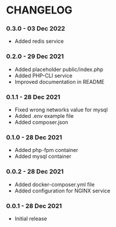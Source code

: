 # CHANGELOG

### 0.3.0 - 03 Dec 2022
* Added redis service

### 0.2.0 - 29 Dec 2021
* Added placeholder public/index.php
* Added PHP-CLI service
* Improved documentation in README

### 0.1.1 - 28 Dec 2021
* Fixed wrong networks value for mysql
* Added .env example file
* Added composer.json

### 0.1.0 - 28 Dec 2021
* Added php-fpm container
* Added mysql container

### 0.0.2 - 28 Dec 2021
* Added docker-composer.yml file
* Added configuration for NGINX service

### 0.0.1 - 28 Dec 2021

* Initial release
  

